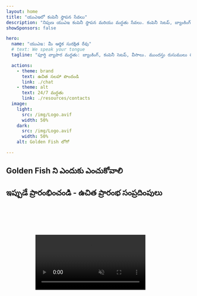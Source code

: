 ```yaml
---
layout: home
title: "యుఎఇలో కంపెనీ స్థాపన సేవలు"
description: "నిపుణ యుఎఇ కంపెనీ స్థాపన మరియు మద్దతు సేవలు. కంపెనీ సెటప్, బ్యాంకింగ్, పన్ను, చట్టపరమైన మరియు వీసా పరిష్కారాలు. మీ వ్యాపార కలలను వాస్తవంగా మార్చడం."
showSponsors: false

hero:
  name: "యుఎఇ: మీ ఆర్థిక సురక్షిత రేవు"
  # text: We speak your tongue
  tagline: "పూర్తి వ్యాపార మద్దతు: బ్యాంకింగ్, కంపెనీ సెటప్, వీసాలు. ముందస్తు రుసుములు లేవు - ఆమోదం తర్వాత మాత్రమే చెల్లించండి."

  actions:
    - theme: brand
      text: ఉచిత సలహా పొందండి
      link: ./chat
    - theme: alt
      text: 24/7 మద్దతు
      link: ./resources/contacts
  image:
    light:
      src: /img/Logo.avif
      width: 50%
    dark:
      src: /img/Logo.avif
      width: 50%
    alt: Golden Fish లోగో

---
```


<FeatureCards :features="[
  {
    title: 'బ్యాంక్ ఖాతా తెరవడం',
    details: 'యుఎఇ విశ్వసనీయ బ్యాంకులతో వ్యాపార లేదా వ్యక్తిగత బ్యాంక్ ఖాతాలను సులభంగా తెరవండి.',
    items: [
      'హామీ ఇవ్వబడిన కార్పొరేట్ బ్యాంక్ ఖాతా ఆమోదాలు',
      '90% విజయ శాతం',
      '**ముందస్తు రుసుములు లేవు** - ఆమోదం తర్వాత మాత్రమే చెల్లించండి',
    ],
    linkText: 'మరింత చదవండి',
    link: './uae-business/offer/banking/',
    icon: {
      light: '/img/iStock-2153786564.avif',
      dark: '/img/iStock-2166793628.avif',
      alt: 'బ్యాంకింగ్ సేవలు'
    }
  },
  {
    title: 'Golden Visa & నివాస అనుమతి',
    details: 'సరళమైన దరఖాస్తు ప్రక్రియతో దీర్ఘకాలిక నివాసం కోసం యుఎఇ **Golden Visa** పొందండి.',
    items: [
      '**ప్రతి 6 నెలలకు యుఎఇ ప్రవేశించవలసిన అవసరం లేదు**',
      '98% విజయ శాతం',
      '**ముందస్తు రుసుములు లేవు** - ఆమోదం తర్వాత మాత్రమే చెల్లించండి',
    ],
    linkText: 'మరింత చదవండి',
    link: './uae-business/offer/golden-visa/',
    icon: {
      light: '/img/iStock-1312241253.avif',
      dark: '/img/ILONMASKID.webp',
      alt: 'వీసా సేవలు'
    }
  },
  {
    title: 'కంపెనీ స్థాపన మార్గదర్శి',
    details: 'Free Zone, ఆఫ్‌షోర్, Mainland, శాఖలలో కంపెనీలను స్థాపించడానికి పూర్తి మార్గదర్శి.',
    items: [
      'Free Zones మరియు Mainland లో **100% విదేశీ యాజమాన్యం** అందుబాటులో ఉంది',
      'తక్కువ పన్ను రేట్లు - కేవలం 9% కార్పొరేట్ పన్ను',
      'కరెన్సీ నియంత్రణలు లేవు - సులభమైన మూలధన స్వదేశానికి తిరిగి పంపడం'
    ],
    linkText: 'మరింత చదవండి',
    link: './uae-business/company-registration/overview',
    icon: {
      light: '/img/iStock-2051326997.avif',
      dark: '/img/iStock-1448478309.jpg',
      alt: 'కంపెనీ స్థాపన మార్గదర్శి'
    }
  },
]" />

<FeatureCards :features="[
  {
    title: 'అనుసరణ సేవలు',
    details: 'ESR నివేదికలు మరియు UBO ఫైలింగ్‌లతో సహా సంక్లిష్టమైన యుఎఇ నియంత్రణ అవసరాల గుండా మా నిపుణులు మిమ్మల్ని మార్గనిర్దేశం చేస్తారు.',
    items: [],
    linkText: 'మరింత చదవండి',
    link: './uae-business/company-registration/ubo',
    icon: {
      light: '/img/iStock-1299393716.avif',
      dark: '/img/iStock-2149731304.avif',
      alt: 'అనుసరణ సేవలు'
    }
  },
  {
    title: 'కార్పొరేట్ పన్ను & VAT',
    details: 'Federal Tax Authority (FTA)తో కార్పొరేట్ పన్ను మరియు VAT బాధ్యతలకు అనుగుణంగా నిపుణ సలహా.',
    items: [],
    linkText: 'మరింత చదవండి',
    link: './uae-business/company-registration/accounting-legal',
    icon: {
      light: '/img/iStock-1018285934.avif',
      dark: '/img/iStock-584576538.avif',
      alt: 'పన్ను సేవలు'
    }
  },
  {
    title: 'చట్టపరమైన సేవలు',
    details: 'M&As, కార్పొరేట్ పునర్నిర్మాణం, ఆర్థిక సహాయం, మరియు వివాద పరిష్కారం గురించి యుఎఇ చట్టాలపై చట్టపరమైన బృందం సలహా ఇస్తుంది.',
    items: [],
    linkText: 'మరింత చదవండి',
    link: './uae-business/company-registration/Protect-Your-Business',
    icon: {
      light: '/img/iStock-650045508.avif',
      dark: '/img/iStock-1498627598.avif',
      alt: 'చట్టపరమైన సేవలు'
    }
  },
  {
    title: 'అకౌంటింగ్ & పేరోల్',
    details: 'మా అకౌంటెంట్లు ఆర్థిక నిర్వహణ, బుక్‌కీపింగ్, రీకన్సిలియేషన్, పేరోల్, మరియు ఆడిట్ మద్దతును అందిస్తూ, నియామక ఖర్చులను ఆదా చేస్తారు.',
    items: [],
    linkText: 'మరింత చదవండి',
    link: './resources/contacts',
    icon: {
      light: '/img/iStock-1022793868.avif',
      dark: '/img/iStock-1320130292.jpg',
      alt: 'అకౌంటింగ్ సేవలు'
    }
  },
]" />

## Golden Fish ని ఎందుకు ఎంచుకోవాలి

<BenefitsList :features="[
{
 icon: '💰',
 title: 'విజయం ఆధారిత రుసుములు',
 text: '**ముందస్తు రుసుములు లేవు - ఆమోదం తర్వాత మాత్రమే చెల్లించండి.** దాగిన ఖర్చులు లేకుండా పూర్తి పారదర్శకత.'
},
{
 icon: '🔄',
 title: 'బహుళ పరిష్కారాలు',
 text: 'స్థానిక మరియు అంతర్జాతీయ బ్యాంకులకు ప్రాప్యత. ప్రాథమిక దరఖాస్తు తిరస్కరించబడితే ప్రత్యామ్నాయ ఎంపికలు.'
},
{
 icon: '🏦',
 title: 'బ్యాంకు సంబంధాలు',
 text: 'ప్రధాన UAE మరియు అంతర్జాతీయ బ్యాంకులతో బలమైన భాగస్వామ్యాలు. ఆమోదం అవకాశాలను గరిష్టీకరించడానికి బహుళ బ్యాంకులకు దరఖాస్తులు.'
},
{
 icon: '📊',
 title: 'పూర్తి నిర్వహణ',
 text: 'పత్రాల నుండి ఖాతా యాక్టివేషన్ వరకు మొత్తం నిర్వహణ, వారపు పురోగతి నవీకరణలు మరియు నేరుగా బ్యాంకు కమ్యూనికేషన్.'
},
{
 icon: '📝',
 title: 'వృత్తిపరమైన పత్రీకరణ',
 text: 'మా బృందం సమగ్ర వ్యాపార ప్రణాళికలను తయారు చేస్తుంది మరియు అన్ని అనుకూలత పత్రాలను నిర్వహిస్తుంది.'
},
{
 icon: '🤝',
 title: 'నిరంతర మద్దతు',
 text: 'ఖాతా తెరిచిన తర్వాత బ్యాంకింగ్ కార్యకలాపాలు మరియు అనుకూలత అవసరాలతో నిరంతర సహాయం.'
}
]" />

## ఇప్పుడే ప్రారంభించండి - ఉచిత ప్రారంభ సంప్రదింపులు

<div id="contact-form"></div>

<video  autoplay muted playsinline style="padding: 80px" >
  <source src="/img/iStock-2185906461.mp4" type="video/mp4">
</video>

<ContactFormModal formName="Home page" buttonText="ఉచిత సంప్రదింపును పొందండి" 
:services="['📝 Company registration', '🏧 Opening bank accounts', '🪪 EID & Golden Visa', 'Other Services']"/>

<!-- <br>

# విజయ గాథలు

<br>

<ImageGrid :images="[
  { src: '/img/iStock-1945498989.avif', href: './immigration.md', alt: 'UAE వలస' },
  { src: '/img/iStock-1965736217.avif', href: './immigration.md', alt: 'UAE వలస' },
]"/> -->